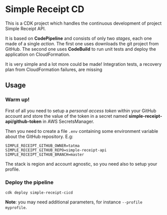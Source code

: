 # Simple Receipt CD

This is a CDK project which handles the continuous development of project Simple Receipt API.

It is based on **CodePipeline** and consists of only two *stages*, each one made of a single *action*. The first one uses downloads the git project from GitHub. The second one uses **CodeBuild** to run unit tests and deploy the application on CloudFormation.

It is very simple and a lot more could be made! Integration tests, a recovery plan from CloudFormation failures, are missing

## Usage

### Warm up!

First of all you need to setup a *personal access token* within your GitHub account and store the value of the token in a secret named **simple-receipt-api/github-token** in AWS SecretsManager.

Then you need to create a file `.env` containing some environment variable about the GitHub repository. E.g:

    SIMPLE_RECEIPT_GITHUB_OWNER=tatma
    SIMPLE_RECEIPT_GITHUB_REPO=simple-receipt-api
    SIMPLE_RECEIPT_GITHUB_BRANCH=master
 

The stack is region and account agnostic, so you need also to setup your profile.

### Deploy the pipeline

    cdk deploy simple-receipt-cicd

**Note**: you may need additional parameters, for instance `--profile myprofile`.